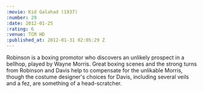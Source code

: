 ```yaml
--- 
:movie: Kid Galahad (1937)
:number: 29
:date: 2012-01-25
:rating: 6
:venue: TCM HD
:published_at: 2012-01-31 02:05:29 Z
---
```

Robinson is a boxing promotor who discovers an unlikely prospect in a bellhop, played by Wayne Morris. Great boxing scenes and the strong turns from Robinson and Davis help to compensate for the unlikable Morris, though the costume designer's choices for Davis, including several veils and a fez, are something of a head-scratcher.
